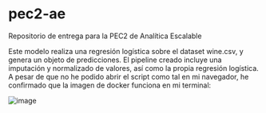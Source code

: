 # pec2-ae
Repositorio de entrega para la PEC2 de Analítica Escalable

Este modelo realiza una regresión logística sobre el dataset wine.csv, y genera un objeto de predicciones.
El pipeline creado incluye una imputación y normalizado de valores, así como la propia regresión logística.
A pesar de que no he podido abrir el script como tal en mi navegador, he confirmado que la imagen de docker funciona en mi terminal:

![image](https://github.com/julio20196/pec2-ae/assets/71418000/9b27e1db-8fdc-48dc-b374-83546fef580b)
